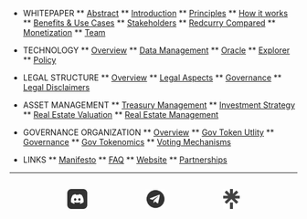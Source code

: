 <!-- docs/_sidebar.md -->
* WHITEPAPER
** [Abstract](/whitepaper/abstract.md)
** [Introduction](/whitepaper/intro.md)
** [Principles](/whitepaper/manifesto.md)
** [How it works](/whitepaper/how.md)
** [Benefits & Use Cases](/whitepaper/benefits.md)
** [Stakeholders](/whitepaper/stakeholders.md)
** [Redcurry Compared](/whitepaper/compare.md)
** [Monetization](/whitepaper/monetization.md)
** [Team](/whitepaper/team.md)

* TECHNOLOGY
** [Overview](/asset/technology/overview.md)
** [Data Management](/asset/technology/management.md)
** [Oracle](/asset/technology/oracle.md)
** [Explorer](/asset/technology/explorer.md)
** [Policy](/asset/technology/transparency.md)

* LEGAL STRUCTURE
** [Overview](/asset/legal/overview.md)
** [Legal Aspects](/asset/legal/aspects.md)
** [Governance](/asset/legal/governance.md)
** [Legal Disclaimers](/asset/legal/disclaimers.md)

* ASSET MANAGEMENT
** [Treasury Management](/asset/treasury/management.md)
** [Investment Strategy](/asset/treasury/strategy.md)
** [Real Estate Valuation](/asset/treasury/valuation.md)
** [Real Estate Management](/asset/treasury/re.md)

* GOVERNANCE ORGANIZATION
** [Overview](/asset/dao/overview.md)
** [Gov Token Utlity](/asset/dao/utility.md)
** [Governance](/asset/dao/governance.md)
** [Gov Tokenomics](/asset/dao/economics.md)
** [Voting Mechanisms](/asset/dao/voting.md)

* LINKS
** [<span style="text-decoration: underline">Manifesto</span>](https://redcurry.co/manifesto)
** [<span style="text-decoration: underline">FAQ</span>](https://redcurry.co/faq)
** [<span style="text-decoration: underline">Website</span>](https://redcurry.co)
** [<span style="text-decoration: underline">Partnerships</span>](https://redcurry.co/partners)
---
<div style="display:flex; margin-top: 2em;justify-content: space-evenly; opacity:0.8">
  <a href="https://discord.gg/z8kgCvxtea" target="_blank"><img style="height:35px;" src="./media/icon/discord_b.png" alt="Discord"></a>
  <a href="https://t.me/RedcurryOfficial" target="_blank"><img style="height:35px;"src="./media/icon/telegram_b.png" alt="Telegram"></a>
    <a href="https://linktr.ee/redcurry" target="_blank"><img style="height:35px;"src="./media/icon/linktree_b.png" alt="Linktree"></a>
</div>